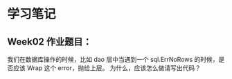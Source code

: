 # 学习笔记

## Week02 作业题目：

我们在数据库操作的时候，比如 dao 层中当遇到一个 sql.ErrNoRows 的时候，是否应该 Wrap 这个 error，抛给上层。
为什么，应该怎么做请写出代码？
